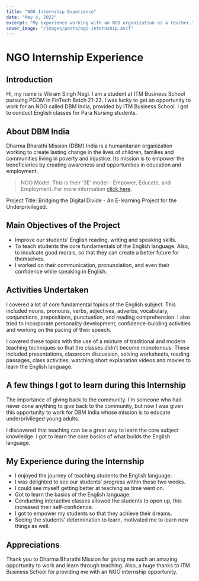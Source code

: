 ```yaml
---
title: "NGO Internship Experience"
date: "May 4, 2022"
excerpt: "My experience working with an NGO organization as a teacher."
cover_image: "/images/posts/ngo-internship.avif"
---
```


# NGO Internship Experience

## Introduction
Hi, my name is Vikram Singh Negi. I am a student at ITM Business School pursuing PGDM in FinTech Batch 21-23. I was lucky to get an opportunity to work for an NGO called DBM India, provided by ITM Business School. I got to conduct English classes for Para Nursing students.

## About DBM India
Dharma Bharathi Mission (DBM) India is a humanitarian organization working to create lasting change in the lives of children, families and communities living in poverty and injustice. Its mission is to empower the beneficiaries by creating awareness and opportunities in education and employment.

> NGO Model: This is their ‘3E’ model - Empower, Educate, and Employment. For more information [click here](https://www.dbmindia.org/).

Project Title: Bridging the Digital Divide - An E-learning Project for the Underprivileged.

## Main Objectives of the Project
* Improve our students’ English reading, writing and speaking skills.
* To teach students the core fundamentals of the English language. Also, to inculcate good morals, so that they can create a better future for themselves.
* I worked on their communication, pronunciation, and even their confidence while speaking in English.

## Activities Undertaken
I covered a lot of core fundamental topics of the English subject. This included nouns, pronouns, verbs, adjectives, adverbs, vocabulary, conjunctions, prepositions, punctuation, and reading comprehension. I also tried to incorporate personality development, confidence-building activities and working on the pacing of their speech. 

I covered these topics with the use of a mixture of traditional and modern teaching techniques so that the classes didn’t become monotonous. These included presentations, classroom discussion, solving worksheets, reading passages, class activities, watching short explanation videos and movies to learn the English language.

## A few things I got to learn during this Internship
The importance of giving back to the community. I’m someone who had never done anything to give back to the community, but now I was given this opportunity to work for DBM India whose mission is to educate underprivileged young adults.

I discovered that teaching can be a great way to learn the core subject knowledge. I got to learn the core basics of what builds the English language.

## My Experience during the Internship
* I enjoyed the journey of teaching students the English language.
* I was delighted to see our students’ progress within these two weeks.
* I could see myself getting better at teaching as time went on.
* Got to learn the basics of the English language.
* Conducting interactive classes allowed the students to open up, this increased their self-confidence.
* I got to empower my students so that they achieve their dreams.
* Seeing the students' determination to learn, motivated me to learn new things as well.

## Appreciations
Thank you to Dharma Bharathi Mission for giving me such an amazing opportunity to work and learn through teaching. Also, a huge thanks to ITM Business School for providing me with an NGO internship opportunity.
